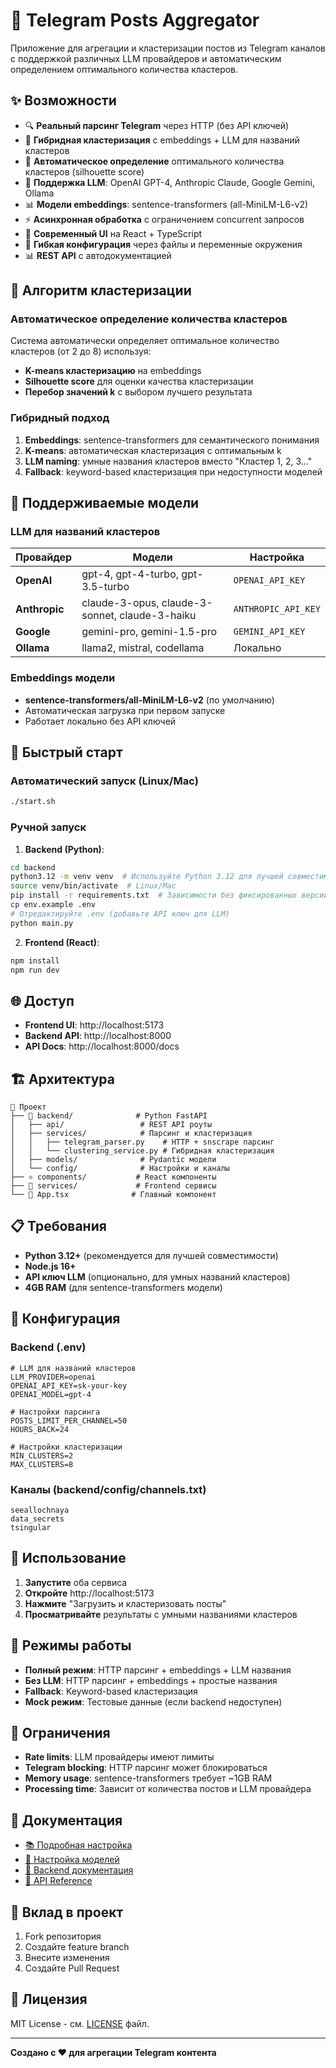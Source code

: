 # 📱 Telegram Posts Aggregator

Приложение для агрегации и кластеризации постов из Telegram каналов с поддержкой различных LLM провайдеров и автоматическим определением оптимального количества кластеров.

## ✨ Возможности

- 🔍 **Реальный парсинг Telegram** через HTTP (без API ключей)
- 🤖 **Гибридная кластеризация** с embeddings + LLM для названий кластеров
- 🎯 **Автоматическое определение** оптимального количества кластеров (silhouette score)
- 🧠 **Поддержка LLM**: OpenAI GPT-4, Anthropic Claude, Google Gemini, Ollama
- 📊 **Модели embeddings**: sentence-transformers (all-MiniLM-L6-v2)
- ⚡ **Асинхронная обработка** с ограничением concurrent запросов
- 🎨 **Современный UI** на React + TypeScript
- 🔧 **Гибкая конфигурация** через файлы и переменные окружения
- 📊 **REST API** с автодокументацией

## 🧠 Алгоритм кластеризации

### Автоматическое определение количества кластеров
Система автоматически определяет оптимальное количество кластеров (от 2 до 8) используя:
- **K-means кластеризацию** на embeddings
- **Silhouette score** для оценки качества кластеризации
- **Перебор значений k** с выбором лучшего результата

### Гибридный подход
1. **Embeddings**: sentence-transformers для семантического понимания
2. **K-means**: автоматическая кластеризация с оптимальным k
3. **LLM naming**: умные названия кластеров вместо "Кластер 1, 2, 3..."
4. **Fallback**: keyword-based кластеризация при недоступности моделей

## 🤖 Поддерживаемые модели

### LLM для названий кластеров
| Провайдер | Модели | Настройка |
|-----------|--------|-----------|
| **OpenAI** | gpt-4, gpt-4-turbo, gpt-3.5-turbo | `OPENAI_API_KEY` |
| **Anthropic** | claude-3-opus, claude-3-sonnet, claude-3-haiku | `ANTHROPIC_API_KEY` |
| **Google** | gemini-pro, gemini-1.5-pro | `GEMINI_API_KEY` |
| **Ollama** | llama2, mistral, codellama | Локально |

### Embeddings модели
- **sentence-transformers/all-MiniLM-L6-v2** (по умолчанию)
- Автоматическая загрузка при первом запуске
- Работает локально без API ключей

## 🚀 Быстрый старт

### Автоматический запуск (Linux/Mac)
```bash
./start.sh
```

### Ручной запуск

1. **Backend (Python)**:
```bash
cd backend
python3.12 -m venv venv  # Используйте Python 3.12 для лучшей совместимости
source venv/bin/activate  # Linux/Mac
pip install -r requirements.txt  # Зависимости без фиксированных версий
cp env.example .env
# Отредактируйте .env (добавьте API ключ для LLM)
python main.py
```

2. **Frontend (React)**:
```bash
npm install
npm run dev
```

## 🌐 Доступ

- **Frontend UI**: http://localhost:5173
- **Backend API**: http://localhost:8000
- **API Docs**: http://localhost:8000/docs

## 🏗️ Архитектура

```
📁 Проект
├── 🐍 backend/              # Python FastAPI
│   ├── api/                 # REST API роуты
│   ├── services/            # Парсинг и кластеризация
│   │   ├── telegram_parser.py    # HTTP + snscrape парсинг
│   │   └── clustering_service.py # Гибридная кластеризация
│   ├── models/              # Pydantic модели
│   └── config/              # Настройки и каналы
├── ⚛️ components/           # React компоненты
├── 🔧 services/             # Frontend сервисы
└── 📱 App.tsx              # Главный компонент
```

## 📋 Требования

- **Python 3.12+** (рекомендуется для лучшей совместимости)
- **Node.js 16+**
- **API ключ LLM** (опционально, для умных названий кластеров)
- **4GB RAM** (для sentence-transformers модели)

## 🔧 Конфигурация

### Backend (.env)
```env
# LLM для названий кластеров
LLM_PROVIDER=openai
OPENAI_API_KEY=sk-your-key
OPENAI_MODEL=gpt-4

# Настройки парсинга
POSTS_LIMIT_PER_CHANNEL=50
HOURS_BACK=24

# Настройки кластеризации
MIN_CLUSTERS=2
MAX_CLUSTERS=8
```

### Каналы (backend/config/channels.txt)
```
seeallochnaya
data_secrets
tsingular
```

## 🎯 Использование

1. **Запустите** оба сервиса
2. **Откройте** http://localhost:5173
3. **Нажмите** "Загрузить и кластеризовать посты"
4. **Просматривайте** результаты с умными названиями кластеров

## 🔄 Режимы работы

- **Полный режим**: HTTP парсинг + embeddings + LLM названия
- **Без LLM**: HTTP парсинг + embeddings + простые названия
- **Fallback**: Keyword-based кластеризация
- **Mock режим**: Тестовые данные (если backend недоступен)

## 🚨 Ограничения

- **Rate limits**: LLM провайдеры имеют лимиты
- **Telegram blocking**: HTTP парсинг может блокироваться
- **Memory usage**: sentence-transformers требует ~1GB RAM
- **Processing time**: Зависит от количества постов и LLM провайдера

## 📖 Документация

- [📚 Подробная настройка](SETUP.md)
- [🤖 Настройка моделей](MODELS.md)
- [🐍 Backend документация](backend/README.md)
- [📡 API Reference](http://localhost:8000/docs)

## 🤝 Вклад в проект

1. Fork репозитория
2. Создайте feature branch
3. Внесите изменения
4. Создайте Pull Request

## 📄 Лицензия

MIT License - см. [LICENSE](LICENSE) файл.

---

**Создано с ❤️ для агрегации Telegram контента**
